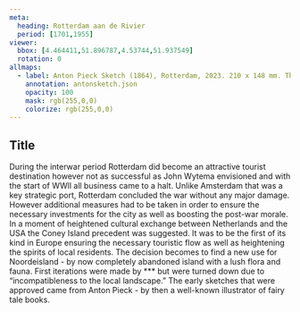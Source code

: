 ```yaml
---
meta:
  heading: Rotterdam aan de Rivier
  period: [1701,1955]
viewer:
  bbox: [4.464411,51.896787,4.53744,51.937549]
  rotation: 0
allmaps:
  - label: Anton Pieck Sketch (1864), Rotterdam, 2023. 210 x 148 mm. The Berlage. Base on Map of part of DeKalb County, from the Chattahoochee River south to Peach Tree Creek, DeKalb County, Georgia, USA, July 17-18, 1864. 300mm x  400mm. Frans Mettes. Public Domain. Library of Congress.
    annotation: antonsketch.json
    opacity: 100
    mask: rgb(255,0,0)
    colorize: rgb(255,0,0)
---
```

## Title

During the interwar period Rotterdam did become an attractive tourist destination however not as successful as John Wytema envisioned and with the start of WWll all business came to a halt. Unlike Amsterdam that was a key strategic port, Rotterdam concluded the war without any major damage. However additional measures had to be taken in order to ensure the necessary investments for the city as well as boosting the post-war morale.  In a moment of heightened cultural exchange between Netherlands and the USA the Coney Island precedent was suggested. It was to be the first of its kind in Europe ensuring the necessary touristic flow as well as heightening the spirits of local residents.  The decision becomes to find a new use for Noordeisland - by now completely abandoned island with a lush flora and fauna. First iterations were made by ***  but were turned down due to “incompatibleness to the local landscape.” The early sketches that were approved came from Anton Pieck - by then a well-known illustrator of fairy tale books.
